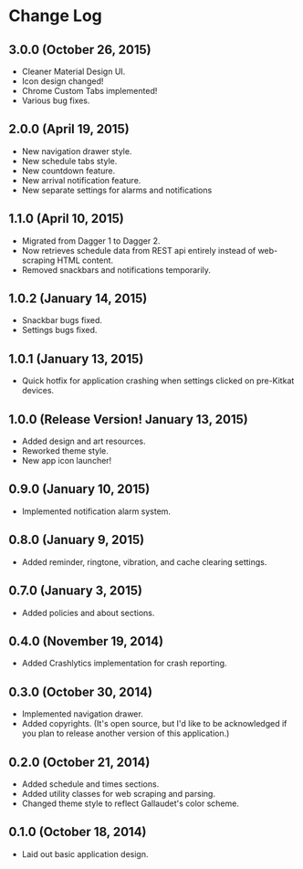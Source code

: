 Change Log
==========

3.0.0 (October 26, 2015)
------------------------
* Cleaner Material Design UI.
* Icon design changed!
* Chrome Custom Tabs implemented!
* Various bug fixes.

2.0.0 (April 19, 2015)
----------------------
* New navigation drawer style.
* New schedule tabs style.
* New countdown feature.
* New arrival notification feature.
* New separate settings for alarms and notifications

1.1.0 (April 10, 2015)
----------------------
* Migrated from Dagger 1 to Dagger 2.
* Now retrieves schedule data from REST api entirely instead of web-scraping HTML content.
* Removed snackbars and notifications temporarily.

1.0.2 (January 14, 2015)
------------------------
* Snackbar bugs fixed.
* Settings bugs fixed.

1.0.1 (January 13, 2015)
------------------------
* Quick hotfix for application crashing when settings clicked on pre-Kitkat devices.

1.0.0 (Release Version! January 13, 2015)
------------------------
* Added design and art resources.
* Reworked theme style.
* New app icon launcher!

0.9.0 (January 10, 2015)
------------------------
* Implemented notification alarm system.

0.8.0 (January 9, 2015)
-----------------------
* Added reminder, ringtone, vibration, and cache clearing settings.

0.7.0 (January 3, 2015)
-----------------------
* Added policies and about sections.

0.4.0 (November 19, 2014)
-------------------------
* Added Crashlytics implementation for crash reporting.

0.3.0 (October 30, 2014)
------------------------
* Implemented navigation drawer.
* Added copyrights. (It's open source, but I'd like to be acknowledged if you plan to release
 another version of this application.)

0.2.0 (October 21, 2014)
------------------------
* Added schedule and times sections.
* Added utility classes for web scraping and parsing.
* Changed theme style to reflect Gallaudet's color scheme.

0.1.0 (October 18, 2014)
------------------------
* Laid out basic application design.